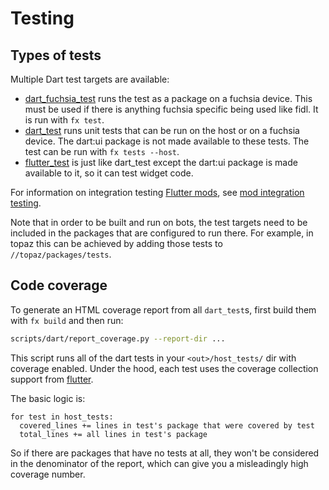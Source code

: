 # Testing

## Types of tests

Multiple Dart test targets are available:

- [dart_fuchsia_test] runs the test as a package on a fuchsia device. This must
  be used if there is anything fuchsia specific being used like fidl. It is run
  with `fx test`.
- [dart_test] runs unit tests that can be run on the host or on a fuchsia
  device. The dart:ui package is not made available to these tests. The test can
  be run with `fx tests --host`.
- [flutter_test] is just like dart_test except the dart:ui package is made
  available to it, so it can test widget code.

For information on integration testing [Flutter mods](mods.md), see [mod
integration testing](mod_integration_testing.md).

Note that in order to be built and run on bots, the test targets need to be
included in the packages that are configured to run there. For example, in
topaz this can be achieved by adding those tests to `//topaz/packages/tests`.

## Code coverage

To generate an HTML coverage report from all `dart_test`s, first build them
with `fx build` and then run:

```sh
scripts/dart/report_coverage.py --report-dir ...
```

This script runs all of the dart tests in your `<out>/host_tests/` dir with
coverage enabled. Under the hood, each test uses the coverage collection support
from [flutter](
https://github.com/flutter/flutter/wiki/Test-coverage-for-package:flutter).

The basic logic is:

```
for test in host_tests:
  covered_lines += lines in test's package that were covered by test
  total_lines += all lines in test's package
```

So if there are packages that have no tests at all, they won't be considered in
the denominator of the report, which can give you a misleadingly high coverage
number.

[dart_fuchsia_test]: https://fuchsia.googlesource.com/topaz/+/master/runtime/dart/dart_fuchsia_test.gni
[dart_test]: /build/dart/test.gni
[flutter_test]: https://fuchsia.googlesource.com/topaz/+/master/runtime/dart/flutter_test.gni